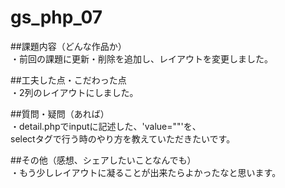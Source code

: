 # gs_php_07

##課題内容（どんな作品か）<br/>
・前回の課題に更新・削除を追加し、レイアウトを変更しました。<br/>

##工夫した点・こだわった点<br/>
・2列のレイアウトにしました。<br/>

##質問・疑問（あれば）<br/>
・detail.phpでinputに記述した、'value="<?=$row[""]?>"'を、<br/>
selectタグで行う時のやり方を教えていただきたいです。<br/>

##その他（感想、シェアしたいことなんでも）<br/>
・もう少しレイアウトに凝ることが出来たらよかったなと思います。<br/>
